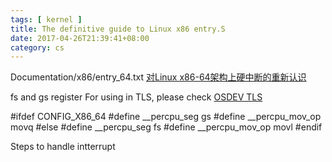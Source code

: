 ```yaml
---
tags: [ kernel ] 
title: The definitive guide to Linux x86 entry.S
date: 2017-04-26T21:39:41+08:00 
category: cs
---
```


Documentation/x86/entry_64.txt
[对Linux x86-64架构上硬中断的重新认识](http://www.lenky.info/archives/2013/03/2245)



fs and gs register
For using in TLS, please check [OSDEV TLS](http://wiki.osdev.org/Thread_Local_Storage#ABI)

#ifdef CONFIG_X86_64
#define __percpu_seg            gs
#define __percpu_mov_op         movq
#else
#define __percpu_seg            fs
#define __percpu_mov_op         movl
#endif

Steps to handle intterrupt
